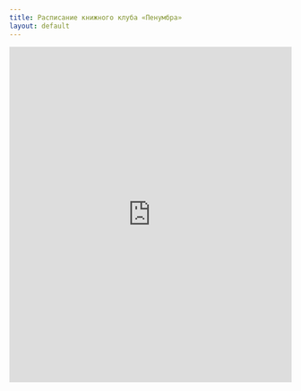 ```yaml
---
title: Расписание книжного клуба «Пенумбра»
layout: default
---
```


<iframe 
	src="https://calendar.google.com/calendar/embed?&amp;wkst=2&amp;bgcolor=%23ffffff&amp;ctz=Europe%2FMoscow&amp;src=bnU0bnVhOTk2YTg4bjZlOTVzMm9oZHI0b2NAZ3JvdXAuY2FsZW5kYXIuZ29vZ2xlLmNvbQ&amp;color=%237CB342&amp;showTz=0&amp;showCalendars=0&amp;showTabs=1&amp;showPrint=0&amp;showDate=1&amp;mode=AGENDA" 
	style="border-width:0" 
	width="100%" 
	height="600" 
	frameborder="0" 
	scrolling="no">
</iframe>